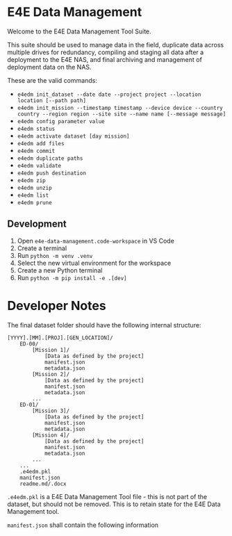 # E4E Data Management
Welcome to the E4E Data Management Tool Suite.

This suite should be used to manage data in the field, duplicate data across multiple drives for redundancy, compiling and staging all data after a deployment to the E4E NAS, and final archiving and management of deployment data on the NAS.

These are the valid commands:
- `e4edm init_dataset --date date --project project --location location [--path path]`
- `e4edm init_mission --timestamp timestamp --device device --country country --region region --site site --name name [--message message]`
- `e4edm config parameter value`
- `e4edm status`
- `e4edm activate dataset [day mission]`
- `e4edm add files`
- `e4edm commit`
- `e4edm duplicate paths`
- `e4edm validate`
- `e4edm push destination`
- `e4edm zip`
- `e4edm unzip`
- `e4edm list`
- `e4edm prune`


## Development
1. Open `e4e-data-management.code-workspace` in VS Code
2. Create a terminal
3. Run `python -m venv .venv`
4. Select the new virtual environment for the workspace
5. Create a new Python terminal
6. Run `python -m pip install -e .[dev]`


# Developer Notes
The final dataset folder should have the following internal structure:
```
[YYYY].[MM].[PROJ].[GEN_LOCATION]/
    ED-00/
        [Mission 1]/
            [Data as defined by the project]
            manifest.json
            metadata.json
        [Mission 2]/
            [Data as defined by the project]
            manifest.json
            metadata.json
        ...
    ED-01/
        [Mission 3]/
            [Data as defined by the project]
            manifest.json
            metadata.json
        [Mission 4]/
            [Data as defined by the project]
            manifest.json
            metadata.json
        ...
    ...
    .e4edm.pkl
    manifest.json
    readme.md/.docx
```

`.e4edm.pkl` is a E4E Data Management Tool file - this is not part of the dataset, but should not be removed.  This is to retain state for the E4E Data Management tool.

`manifest.json` shall contain the following information